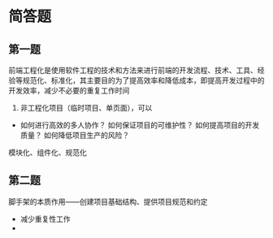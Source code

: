 # 简答题

## 第一题

前端工程化是使用软件工程的技术和方法来进行前端的开发流程、技术、工具、经验等规范化、标准化，其主要目的为了提高效率和降低成本，即提高开发过程中的开发效率，减少不必要的重复工作时间

1. 非工程化项目（临时项目、单页面），可以
- 如何进行高效的多人协作？
如何保证项目的可维护性？
如何提高项目的开发质量？
如何降低项目生产的风险？

模块化、组件化、规范化

## 第二题

脚手架的本质作用——创建项目基础结构、提供项目规范和约定


- 减少重复性工作
- 